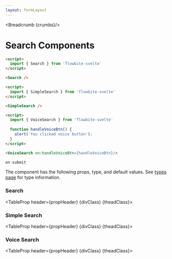 ```yaml
---
layout: formLayout
---
```


<script>
  import Htwo from '../utils/Htwo.svelte'
  import ExampleDiv from '../utils/ExampleDiv.svelte'
  import TableProp from '../utils/TableProp.svelte'
  import TableDefaultRow from '../utils/TableDefaultRow.svelte'
  import { Search, SimpleSearch, VoiceSearch, Breadcrumb } from '$lib/index'

  import searchComponentProps from '../props/Search.json'
  import simpleSearchComponentProps from '../props/SimpleSearch.json'
  import voiceSearchcomponentProps from '../props/VoiceSearch.json'

  let searchItems = searchComponentProps.props
  let simpleSearchItems = simpleSearchComponentProps.props
  let voiceSearchItems = voiceSearchcomponentProps.props

  let propHeader = ['Name', 'Type', 'Default']
  let divClass='w-full relative overflow-x-auto shadow-md sm:rounded-lg py-4'
  let theadClass ='text-xs text-gray-700 uppercase bg-gray-50 dark:bg-gray-700 dark:text-white'

  function handleVoiceBtn() {
    alert('You clicked voice button');
  }

  let crumbs = [
    {
      label:'Home',
      href:'/'
    },
    {
      label:'Forms',
      href:'/forms/'
    },
    {
      label:'Search',
      href:'/forms/search'
    }
  ]
</script>

<Breadcrumb {crumbs}/>

<h1 class="text-3xl w-full dark:text-white py-8">Search Components</h1>

<Htwo label="Default search" />

<ExampleDiv>
<Search />
</ExampleDiv>

```html
<script>
  import { Search } from 'flowbite-svelte'
</script>

<Search />
```

<Htwo label="Simple Search" />

<ExampleDiv>
<SimpleSearch />
</ExampleDiv>

```html
<script>
  import { SimpleSearch } from 'flowbite-svelte'
</script>

<SimpleSearch />
```

<Htwo label="Voice Search" />

<ExampleDiv>
<VoiceSearch on:handleVoiceBtn={handleVoiceBtn}/>
</ExampleDiv>

```html
<script>
  import { VoiceSearch } from 'flowbite-svelte'
  
  function handleVoiceBtn() {
    alert('You clicked voice button');
  }
</script>

<VoiceSearch on:handleVoiceBtn={handleVoiceBtn}/>
```

<Htwo label="Event handlers" />

```js
on:submit
```

<Htwo label="Props" />

<p>The component has the following props, type, and default values. See <a href="/pages/types">types 
 page</a> for type information.</p>

<h3>Search</h3>

<TableProp header={propHeader} {divClass} {theadClass}>
  <TableDefaultRow items={searchItems} rowState='hover' />
</TableProp>

<h3>Simple Search</h3>

<TableProp header={propHeader} {divClass} {theadClass}>
  <TableDefaultRow items={simpleSearchItems} rowState='hover' />
</TableProp>

<h3>Voice Search</h3>

<TableProp header={propHeader} {divClass} {theadClass}>
  <TableDefaultRow items={voiceSearchItems} rowState='hover' />
</TableProp>
